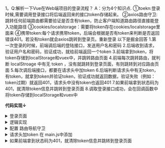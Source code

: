 1。Q:解析一下Vue在Web端项目的登录流程？
A：分为4个知识点.
①toekn:登录时候,需要调用登录接口将后端返回来的接口token存储起来。
②axios路由守卫:跳转任何前端路由都需要验证是否含有token，防止客户端知道路由路径直接能登入功能路径
③cookies/localstorage：需要将token存在cookies/localstorage里面来
④携带token:每个请求携带token，后端会根据是否有token来判断是否返回错误401。若没有token就会axios跳转到登录页。重新登录
以下是掘金回答
1.第一次登录的时候，前端调后端的登陆接口，发送用户名和密码
2.后端收到请求，验证用户名和密码，验证成功，就给前端返回一个token
3.前端拿到token，将token存储到localStorage和vuex中，并跳转路由页面
4.前端每次跳转路由，就判断 localStroage 中有无 token ，没有就跳转到登录页面，有则跳转到对应路由页面
5.每次调后端接口，都要在请求头中加token
6.后端判断请求头中有无token，有token，就拿到token并验证token，验证成功就返回数据，验证失败（例如：token过期）就返回401，请求头中没有token也返回401
7.如果前端拿到状态码为401，就清除token信息并跳转到登录页面
8.调取登录接口成功，会在回调函数中将token存储到localStorage和vuex中

**代码实现↓**
<details>
<summary>登录页面</summary>

```xml
    <div>    
        <input type="text" v-model="loginForm.username" placeholder="用户名"/>    
        <input type="text" v-model="loginForm.password" placeholder="密码"/>    
        <button @click="login">登录</button>  
    </div>
```

</details>
<details>
<summary>逻辑实现</summary>

```javascript
export default {  
    data() { 
        return {
          loginForm: { 
               username: "",
               password: "",
          },    
        };  
     },  
    methods: { 
       ...mapMutations(["changeLogin"]),
       login() {
          let _this = this;

          /////判读账号密码是否输入，没有则alert 出来
          if (this.loginForm.username === "" || this.loginForm.password === "") {
            alert("账号或密码不能为空");      
          } else { 
             this.axios({          
                method: "post",
                url: "/user/login",
                data: _this.loginForm,
              })
                .then((res) => {
                    console.log(res.data);
                    _this.userToken = "Bearer " + res.data.data.body.token;

                    // 将用户token保存到vuex中 
                   _this.changeLogin({   
                       Authorization: _this.userToken,
                    });          
                   _this.$router.push("/home");
                    alert("登陆成功");     
                 })        
                 .catch((error) => { 
                   alert("账号或密码错误");   
                   console.log(error);
                  });
               }    
            },  
          },
};
```

</details>
<details>
<summary>配置 路由导航守卫</summary>

```javascript
//router文件夹下的index.js
import Vue from 'vue';
import Router from 'vue-router';
import login from '@/components/login';
import home from '@/components/home';Vue.use(Router);

const router = new Router({  
    routes: [   
            {      path: '/',      redirect: '/login'    },
            {      path: '/login',      name: 'login',      component: login    },
            {      path: '/home',      name: 'home',      component: home    }  ]});
           // 导航守卫
           // 使用 router.beforeEach 注册一个全局前置守卫，判断用户是否登陆
            router.beforeEach((to, from, next) => { 
             if (to.path === '/login') {    next();  } 
             else {    let token = localStorage.getItem('Authorization');    
             if (token === 'null' || token === '')
             {      next('/login');    } 
             else {      next();    }  
             }
});
export default router;
```

</details>

<details>
<summary>请求头加token 在 main.js中添加</summary>

```javascript
// 添加请求拦截器，在请求头中加token
axios.interceptors.request.use(  config => {    
    if (localStorage.getItem('Authorization'))
     {      
        config.headers.Authorization = localStorage.getItem('Authorization');    
     }    
    return config;  },  
    error => {    return Promise.reject(error);  
});
```

</details>
<details>
<summary>如果前端拿到状态码为401，就清除token信息并跳转到登录页面</summary>

```javascript
localStorage.removeItem('Authorization'); this.$router.push('/login');
```

</details>